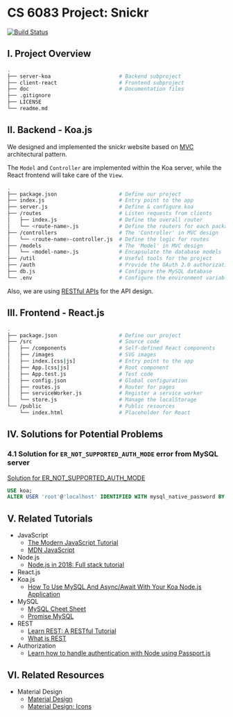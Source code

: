 # CS 6083 Project: Snickr

[![Build Status](https://travis-ci.com/alex-myzhao/snickr.svg?branch=master)](https://travis-ci.com/alex-myzhao/snickr)

## I. Project Overview
```bash
.
├── server-koa                      # Backend subproject
├── client-react                    # Frontend subproject
├── doc                             # Documentation files
├── .gitignore
├── LICENSE
└── readme.md
```

## II. Backend - Koa.js
We designed and implemented the snickr website based on [MVC](https://en.wikipedia.org/wiki/Model–view–controller) architectural pattern.

The `Model` and `Controller` are implemented within the Koa server, while the React frontend will take care of the `View`.

```bash
.
├── package.json                    # Define our project
├── index.js                        # Entry point to the app
├── server.js                       # Define & configure koa
├── /routes                         # Listen requests from clients
│   ├── index.js                    # Define the overall router
│   └── <route-name>.js             # Define the routers for each package
├── /controllers                    # The 'Controller' in MVC design
│   └── <route-name>-controller.js  # Define the logic for routes
├── /models                         # The 'Model' in MVC design
│   └── <model-name>.js             # Encapsulate the database models
├── /util                           # Useful tools for the project
├── /auth                           # Provide the OAuth 2.0 authorization
├── db.js                           # Configure the MySQL database
└── .env                            # Configure the environment variables
```

Also, we are using [RESTful APIs](https://en.wikipedia.org/wiki/Representational_state_transfer) for the API design.


## III. Frontend - React.js
```bash
.
├── package.json                    # Define our project
├── /src                            # Source code
│   ├── /components                 # Self-defined React components
│   ├── /images                     # SVG images
│   ├── index.[css|js]              # Entry point to the app
│   ├── App.[css|js]                # Root component
│   ├── App.test.js                 # Test code
│   ├── config.json                 # Global configuration
│   ├── routes.js                   # Router for pages
│   ├── serviceWorker.js            # Register a service worker
│   └── store.js                    # Manage the localStorage
└── /public                         # Public resources
    └── index.html                  # Placeholder for React
```


## IV. Solutions for Potential Problems

### 4.1 Solution for `ER_NOT_SUPPORTED_AUTH_MODE` error from MySQL server
[Solution for ER_NOT_SUPPORTED_AUTH_MODE](https://stackoverflow.com/questions/44946270/er-not-supported-auth-mode-mysql-server)
```SQL
USE koa;
ALTER USER 'root'@'localhost' IDENTIFIED WITH mysql_native_password BY 'password';
```


## V. Related Tutorials
- JavaScript
    - [The Modern JavaScript Tutorial](https://javascript.info)
    - [MDN Java​Script](https://developer.mozilla.org/en-US/docs/Web/JavaScript)
- Node.js
    - [Node.js in 2018: Full stack tutorial](https://medium.com/jtribe/node-js-in-2018-full-stack-tutorial-with-koa-react-redux-sagas-and-mongodb-14a7efaee4d4)
- React.js
- Koa.js
    - [How To Use MySQL And Async/Await With Your Koa Node.js Application](https://blog.innermonkdesign.com/how-to-use-mysql-and-asyncawait-with-your-koa-node-js-application/)
- MySQL
    - [MySQL Cheet Sheet](https://devhints.io/mysql)
    - [Promise MySQL](https://www.npmjs.com/package/promise-mysql)
- REST
    - [Learn REST: A RESTful Tutorial](https://www.restapitutorial.com)
    - [What is REST](https://restfulapi.net)
- Authorization
    - [Learn how to handle authentication with Node using Passport.js](https://medium.freecodecamp.org/learn-how-to-handle-authentication-with-node-using-passport-js-4a56ed18e81e)



## VI. Related Resources
- Material Design
    - [Material Design](https://material.io/)
    - [Material Design: Icons](https://material.io/tools/icons/?icon=chat&style=baseline)
